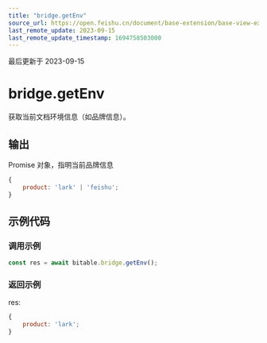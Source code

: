 ```yaml
---
title: "bridge.getEnv"
source_url: https://open.feishu.cn/document/base-extension/base-view-extensions/api/bridge/bridge_getenv
last_remote_update: 2023-09-15
last_remote_update_timestamp: 1694758503000
---
```

最后更新于 2023-09-15

# bridge.getEnv
获取当前文档环境信息（如品牌信息）。

## 输出
Promise 对象，指明当前品牌信息
```js
{
    product: 'lark' | 'feishu';
}
```
## 示例代码
### 调用示例

```js
const res = await bitable.bridge.getEnv();
```

### 返回示例
res:
```js
{
    product: 'lark';
}
```
